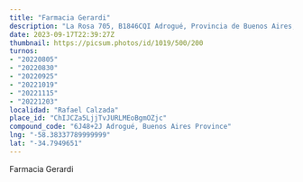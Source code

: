 ```yaml
---
title: "Farmacia Gerardi"
description: "La Rosa 705, B1846CQI Adrogué, Provincia de Buenos Aires, Argentina"
date: 2023-09-17T22:39:27Z
thumbnail: https://picsum.photos/id/1019/500/200
turnos:
- "20220805"
- "20220830"
- "20220925"
- "20221019"
- "20221115"
- "20221203"
localidad: "Rafael Calzada"
place_id: "ChIJCZa5LjjTvJURLMEoBgmOZjc"
compound_code: "6J48+2J Adrogué, Buenos Aires Province"
lng: "-58.38337789999999"
lat: "-34.7949651"
---
```


Farmacia Gerardi